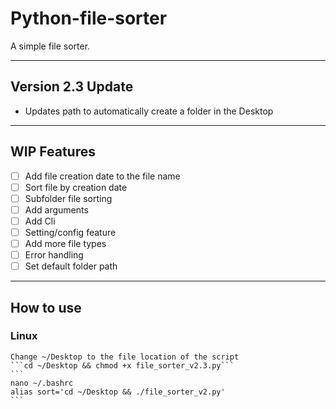 # Python-file-sorter
A simple file sorter.

---
## **Version 2.3 Update**

- Updates path to automatically create a folder in the Desktop
---
## **WIP Features**

- [ ] Add file creation date to the file name
- [ ] Sort file by creation date
- [ ] Subfolder file sorting
- [ ] Add arguments
- [ ] Add Cli
- [ ] Setting/config feature
- [ ] Add more file types
- [ ] Error handling
- [ ] Set default folder path

---
## **How to use**
### **Linux**
    Change ~/Desktop to the file location of the script
    ```cd ~/Desktop && chmod +x file_sorter_v2.3.py```
    ```
    nano ~/.bashrc
    alias sort='cd ~/Desktop && ./file_sorter_v2.py'
    ```